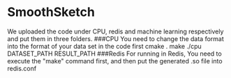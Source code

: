 # SmoothSketch
We uploaded the code under CPU, redis and machine learning respectively and put them in three folders.
###CPU
You need to change the data format into the format of your data set in the code first
cmake .
make
./cpu DATASET_PATH RESULT_PATH
###Redis
For running in Redis, You need to execute the "make" command first, and then put the generated .so file into redis.conf
